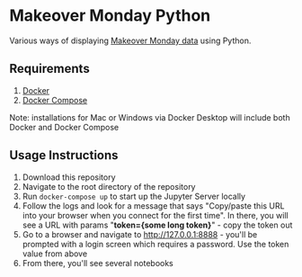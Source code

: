 # Makeover Monday Python

Various ways of displaying [Makeover Monday data](https://www.makeovermonday.co.uk/) using Python.

## Requirements

1. [Docker](https://docs.docker.com/install/)
2. [Docker Compose](https://docs.docker.com/compose/install/)

Note: installations for Mac or Windows via Docker Desktop will include both Docker and Docker Compose

## Usage Instructions

1. Download this repository
2. Navigate to the root directory of the repository
3. Run `docker-compose up` to start up the Jupyter Server locally
4. Follow the logs and look for a message that says "Copy/paste this URL into your browser when you connect for the first time". In there, you will see a URL with params "__token={some long token}__" - copy the token out
6. Go to a browser and navigate to http://127.0.0.1:8888 - you'll be prompted with a login screen which requires a password. Use the token value from above
7. From there, you'll see several notebooks